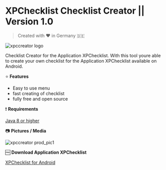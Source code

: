 # XPChecklist Checklist Creator || Version 1.0

> Created with :heart: in Germany :de:

![xpccreator logo](https://i.imgur.com/fBL5WBJ.jpg)

Checklist Creator for the Application XPChecklist. With this tool youre able to create your own checklist for the Application XPChecklist available on Android.


:star: **Features**

- Easy to use menu
- fast creating of checklist
- fully free and open source

:exclamation: **Requirements**

[Java 8 or higher](https://java.com/de/download/)

:camera: **Pictures / Media**

![xpccreator prod_pic1](https://i.imgur.com/obSs7CA.jpg)



:free: **Download Application XPChecklist**

[XPChecklist for Android](https://play.google.com/)
